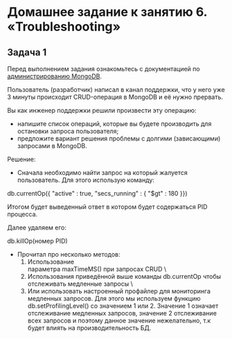# Домашнее задание к занятию 6. «Troubleshooting»

## Задача 1

Перед выполнением задания ознакомьтесь с документацией по [администрированию MongoDB](https://docs.mongodb.com/manual/administration/).

Пользователь (разработчик) написал в канал поддержки, что у него уже 3 минуты происходит CRUD-операция в MongoDB и её 
нужно прервать. 

Вы как инженер поддержки решили произвести эту операцию:

- напишите список операций, которые вы будете производить для остановки запроса пользователя;
- предложите вариант решения проблемы с долгими (зависающими) запросами в MongoDB.

Решение:

- Сначала необходимо найти запрос на который жалуется пользователь. Для этого использую команду:

db.currentOp({ "active" : true, "secs_running" : { "$gt" : 180 }})

Итогом будет выведенный ответ в котором будет содержаться PID процесса.

Далее удаляем его:

db.killOp(номер PID)

- Прочитал про несколько методов:
  1. Использование \
параметра maxTimeMS() при запросах CRUD \
  2. Использования приведённой выше команды db.currentOp чтобы отслеживать медленные запросы \
  3. Или использовать настроенный профайлер для мониторинга медленных запросов. Для этого мы используем функцию db.setProfilingLevel() со значением 1 или 2. Значение 1 означает отслеживание медленных запросов, значение 2 отслеживание всех запросов и поэтому данное значение нежелательно, т.к будет влиять на производительность БД. 
